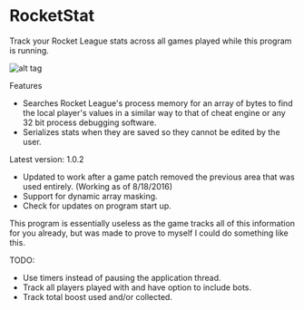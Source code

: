 # RocketStat
Track your Rocket League stats across all games played while this program is running.

![alt tag](http://i.imgur.com/ELTN8Os.png)

Features

* Searches Rocket League's process memory for an array of bytes to find the local player's values in a similar way to that of cheat engine or any 32 bit process debugging software.
* Serializes stats when they are saved so they cannot be edited by the user.

Latest version: 1.0.2

* Updated to work after a game patch removed the previous area that was used entirely. (Working as of 8/18/2016)
* Support for dynamic array masking.
* Check for updates on program start up.

This program is essentially useless as the game tracks all of this information for you already, but was made to prove to myself I could do something like this. 


TODO:

* Use timers instead of pausing the application thread.
* Track all players played with and have option to include bots.
* Track total boost used and/or collected.